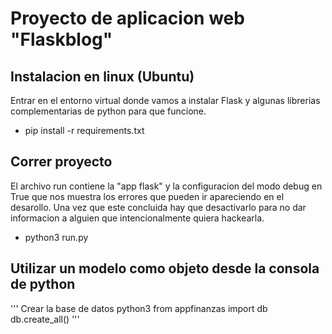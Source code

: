 # Proyecto de aplicacion web "Flaskblog"
## Instalacion en linux (Ubuntu)
Entrar en el entorno virtual donde vamos a instalar Flask y algunas librerias complementarias de python para que funcione.
* pip install -r requirements.txt

## Correr proyecto
El archivo run contiene la "app flask" y la configuracion del modo debug en True que nos muestra los errores que pueden ir apareciendo en el desarollo. Una vez que este concluida hay que desactivarlo para no dar informacion a alguien que intencionalmente quiera hackearla.
* python3 run.py

## Utilizar un modelo como objeto desde la consola de python
'''
Crear la base de datos
python3
from appfinanzas import db
db.create_all()
'''